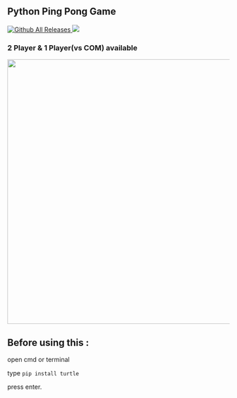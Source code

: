 ## Python Ping Pong Game

[![Github All Releases](https://img.shields.io/github/downloads/GH0STH4CKER/PingPong/total.svg)]()<a href='https://github.com/GH0STH4CKER'> <img src='https://img.shields.io/badge/Author-GH0STH4CKER-success?style=flat&logo=github' ></a>

### 2 Player & 1 Player(vs COM) available

<img src= https://user-images.githubusercontent.com/62290930/132698048-404e3d6c-1ac6-4fd3-8cad-bcc294144bf6.png  width = 600  >

## Before using this :

  open cmd or terminal

  type ```pip install turtle```
  
  press enter.
